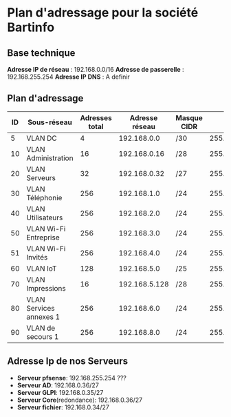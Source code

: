 # Plan d'adressage pour la société Bartinfo

## Base technique

**Adresse IP de réseau** : 192.168.0.0/16
**Adresse de passerelle** : 192.168.255.254
**Adresse IP DNS** : A definir 

## Plan d'adressage


| ID  | Sous-réseau               | Adresses total| Adresse réseau | Masque CIDR | Masque    | Début plage IP  | Fin plage IP     | Adresse broadcast | Adresse de passerelle |
|-----|---------------------------|--------------|----------------|-------------|-------------------|-----------------|------------------|-------------------|-------------------|
| 5   | VLAN DC                   | 4            | 192.168.0.0    | /30         | 255.255.255.252   |192.168.0.1      | 192.168.0.2      | 192.168.0.3       | 192.168.0.1       |
| 10  | VLAN Administration       | 16           | 192.168.0.16   | /28         | 255.255.255.240   | 192.168.0.17    | 192.168.0.30     | 192.168.0.31      | 192.168.0.17      |       
| 20  | VLAN Serveurs             | 32           | 192.168.0.32   | /27         | 255.255.255.224   | 192.168.0.33    | 192.168.0.62     | 192.168.0.63      | 192.168.0.33      |
| 30  | VLAN Téléphonie           | 256          | 192.168.1.0    | /24         | 255.255.255.0     | 192.168.1.1     | 192.168.1.254    | 192.168.1.255     | 192.168.1.1       |
| 40  | VLAN Utilisateurs         | 256          | 192.168.2.0    | /24         | 255.255.255.0     | 192.168.2.1     | 192.168.2.254    | 192.168.2.255     | 192.168.2.1       |
| 50  | VLAN Wi-Fi Entreprise     | 256          | 192.168.3.0    | /24         | 255.255.255.0     | 192.168.3.1     | 192.168.3.254    | 192.168.3.255     | 192.168.3.1       |
| 51  | VLAN Wi-Fi Invités        | 256          | 192.168.4.0    | /24         | 255.255.255.0     | 192.168.4.1     | 192.168.4.254    | 192.168.4.255     | 192.168.4.1       |
| 60  | VLAN IoT                  | 128          | 192.168.5.0    | /25         | 255.255.255.128   | 192.168.5.1     | 192.168.5.126    | 192.168.5.127     | 192.168.5.1       |
| 70  | VLAN Impressions          | 16           | 192.168.5.128  | /28         | 255.255.255.0     | 192.168.5.129   | 192.168.5.142    | 192.168.5.143     | 192.168.5.129     |
| 80  | VLAN Services annexes 1   | 256          | 192.168.6.0    | /24         | 255.255.255.0     | 192.168.6.1     | 192.168.6.254    | 192.168.6.255     | 192.168.6.1       |
| 90  | VLAN de secours 1         | 256          | 192.168.8.0    | /24         | 255.255.255.0     | 192.168.8.1     | 192.168.8.254    | 192.168.8.255     |                   |


## Adresse Ip de nos Serveurs

- **Serveur pfsense**: 192.168.255.254 ???
- **Serveur AD**: 192.168.0.36/27
- **Serveur GLPI**: 192.168.0.35/27
- **Serveur Core**(redondance): 192.168.0.36/27
- **Serveur fichier**: 192.168.0.34/27
